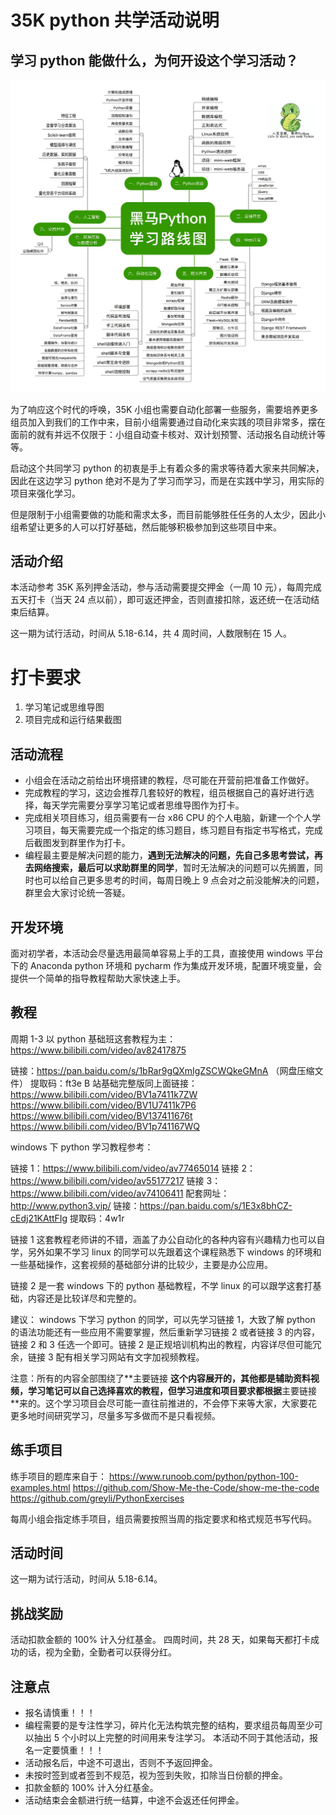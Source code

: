 # 35K python 共学活动说明

## 学习 python 能做什么，为何开设这个学习活动？

![avatar](./img/3.jpg)

为了响应这个时代的呼唤，35K 小组也需要自动化部署一些服务，需要培养更多组员加入到我们的工作中来，目前小组需要通过自动化来实践的项目非常多，摆在面前的就有并远不仅限于：小组自动查卡核对、双计划预警、活动报名自动统计等等。

启动这个共同学习 python 的初衷是手上有着众多的需求等待着大家来共同解决，因此在这边学习 python 绝对不是为了学习而学习，而是在实践中学习，用实际的项目来强化学习。

但是限制于小组需要做的功能和需求太多，而目前能够胜任任务的人太少，因此小组希望让更多的人可以打好基础，然后能够积极参加到这些项目中来。

## 活动介绍

本活动参考 35K 系列押金活动，参与活动需要提交押金（一周 10 元），每周完成五天打卡（当天 24 点以前），即可返还押金，否则直接扣除，返还统一在活动结束后结算。

这一期为试行活动，时间从 5.18-6.14，共 4 周时间，人数限制在 15 人。

# 打卡要求

1. 学习笔记或思维导图
2. 项目完成和运行结果截图

## 活动流程

- 小组会在活动之前给出环境搭建的教程，尽可能在开营前把准备工作做好。
- 完成教程的学习，这边会推荐几套较好的教程，组员根据自己的喜好进行选择，每天学完需要分享学习笔记或者思维导图作为打卡。
- 完成相关项目练习，组员需要有一台 x86 CPU 的个人电脑，新建一个个人学习项目，每天需要完成一个指定的练习题目，练习题目有指定书写格式，完成后截图发到群里作为打卡。
- 编程最主要是解决问题的能力，**遇到无法解决的问题，先自己多思考尝试，再去网络搜索，最后可以求助群里的同学**，暂时无法解决的问题可以先搁置，同时也可以给自己更多思考的时间，每周日晚上 9 点会对之前没能解决的问题，群里会大家讨论统一答疑。


## 开发环境

面对初学者，本活动会尽量选用最简单容易上手的工具，直接使用 windows 平台下的 Anaconda python 环境和 pycharm 作为集成开发环境，配置环境变量，会提供一个简单的指导教程帮助大家快速上手。

## 教程

周期 1-3 以 python 基础班这套教程为主：
https://www.bilibili.com/video/av82417875

链接：https://pan.baidu.com/s/1bRar9gQXmIgZSCWQkeGMnA （网盘压缩文件）
提取码：ft3e 
B 站基础完整版同上面链接：
https://www.bilibili.com/video/BV1a7411k7ZW
https://www.bilibili.com/video/BV1U7411k7P6
https://www.bilibili.com/video/BV137411676t
https://www.bilibili.com/video/BV1p741167WQ

windows 下 python 学习教程参考：

链接 1：https://www.bilibili.com/video/av77465014
链接 2：https://www.bilibili.com/video/av55177217
链接 3：https://www.bilibili.com/video/av74106411  配套网址：http://www.python3.vip/
链接：https://pan.baidu.com/s/1E3x8bhCZ-cEdj21KAttFIg 
提取码：4w1r 

链接 1 这套教程老师讲的不错，涵盖了办公自动化的各种内容有兴趣精力也可以自学，另外如果不学习 linux 的同学可以先跟着这个课程熟悉下 windows 的环境和一些基础操作，这套视频的基础部分讲的比较少，主要是办公应用。

链接 2 是一套 windows 下的 python 基础教程，不学 linux 的可以跟学这套打基础，内容还是比较详尽和完整的。

建议： windows 下学习 python 的同学，可以先学习链接 1，大致了解 python 的语法功能还有一些应用不需要掌握，然后重新学习链接 2 或者链接 3 的内容，链接 2 和 3 任选一个即可。链接 2 是正规培训机构出的教程，内容详尽但可能冗余，链接 3 配有相关学习网站有文字加视频教程。

注意：所有的内容全部围绕了**主要链接 **这个内容展开的，其他都是辅助资料视频，学习笔记可以自己选择喜欢的教程，但学习进度和项目要求都根据**主要链接 **来的。这个学习项目会尽可能一直往前推进的，不会停下来等大家，大家要花更多地时间研究学习，尽量多写多做而不是只看视频。

## 练手项目

练手项目的题库来自于：
https://www.runoob.com/python/python-100-examples.html
https://github.com/Show-Me-the-Code/show-me-the-code
https://github.com/greyli/PythonExercises

每周小组会指定练手项目，组员需要按照当周的指定要求和格式规范书写代码。

## 活动时间

这一期为试行活动，时间从 5.18-6.14。

## 挑战奖励

活动扣款金额的 100% 计入分红基金。
四周时间，共 28 天，如果每天都打卡成功的话，视为全勤，全勤者可以获得分红。


## 注意点

- 报名请慎重！！！
- 编程需要的是专注性学习，碎片化无法构筑完整的结构，要求组员每周至少可以抽出 5 个小时以上完整的时间用来专注学习。 本活动不同于其他活动，报名一定要慎重！！！
- 活动报名后，中途不可退出，否则不予返回押金。
- 未按时签到或者签到不规范，视为签到失败，扣除当日份额的押金。
- 扣款金额的 100% 计入分红基金。
- 活动结束会金额进行统一结算，中途不会返还任何押金。

